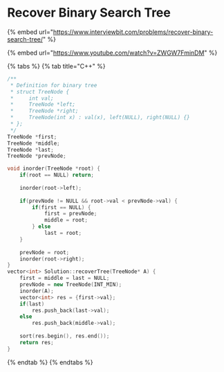 # Recover Binary Search Tree

{% embed url="https://www.interviewbit.com/problems/recover-binary-search-tree/" %}

{% embed url="https://www.youtube.com/watch?v=ZWGW7FminDM" %}

{% tabs %}
{% tab title="C++" %}
```cpp
/**
 * Definition for binary tree
 * struct TreeNode {
 *     int val;
 *     TreeNode *left;
 *     TreeNode *right;
 *     TreeNode(int x) : val(x), left(NULL), right(NULL) {}
 * };
 */
TreeNode *first;
TreeNode *middle;
TreeNode *last;
TreeNode *prevNode;

void inorder(TreeNode *root) {
    if(root == NULL) return;
    
    inorder(root->left);
    
    if(prevNode != NULL && root->val < prevNode->val) {
        if(first == NULL) {
            first = prevNode;
            middle = root;
        } else 
            last = root;
    }
            
    prevNode = root;
    inorder(root->right);
}
vector<int> Solution::recoverTree(TreeNode* A) {
    first = middle = last = NULL;
    prevNode = new TreeNode(INT_MIN);
    inorder(A);  
    vector<int> res = {first->val};
    if(last)
        res.push_back(last->val);
    else
        res.push_back(middle->val);
    
    sort(res.begin(), res.end());
    return res;
}
```
{% endtab %}
{% endtabs %}
